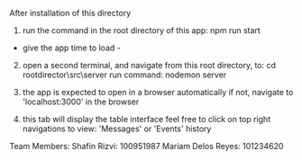After installation of this directory

1) run the command in the root directory of this app:
    npm run start
 
 - give the app time to load -

2) open a second terminal, and navigate from this root directory, to:
    cd rootdirector\src\server
    run command:
    nodemon server

3) the app is expected to open in a browser automatically
    if not, navigate to 'localhost:3000' in the browser

4) this tab will display the table interface
    feel free to click on top right navigations to view:
    'Messages' or 'Events' history


Team Members: 
Shafin Rizvi:           100951987
Mariam Delos Reyes:     101234620


